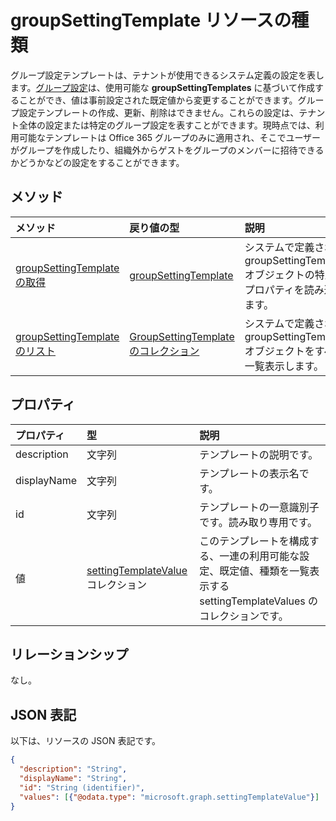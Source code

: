 # <a name="groupsettingtemplate-resource-type"></a>groupSettingTemplate リソースの種類

グループ設定テンプレートは、テナントが使用できるシステム定義の設定を表します。[グループ設定](groupsetting.md)は、使用可能な **groupSettingTemplates** に基づいて作成することができ、値は事前設定された既定値から変更することができます。グループ設定テンプレートの作成、更新、削除はできません。これらの設定は、テナント全体の設定または特定のグループ設定を表すことができます。現時点では、利用可能なテンプレートは Office 365 グループのみに適用され、そこでユーザーがグループを作成したり、組織外からゲストをグループのメンバーに招待できるかどうかなどの設定をすることができます。

## <a name="methods"></a>メソッド

| メソッド | 戻り値の型 | 説明 |
|:---------------|:--------|:----------|
|[groupSettingTemplate の取得](../api/groupsettingtemplate_get.md) | [groupSettingTemplate](groupsettingtemplate.md) | システムで定義された groupSettingTemplate オブジェクトの特定のプロパティを読み込みます。 |
|[groupSettingTemplate のリスト](../api/groupsettingtemplate_list.md) | [GroupSettingTemplate のコレクション](groupsettingtemplate.md) |システムで定義された groupSettingTemplate オブジェクトをすべて一覧表示します。|

## <a name="properties"></a>プロパティ

| プロパティ | 型 | 説明 |
|:---------------|:--------|:----------|
|description|文字列| テンプレートの説明です。 |
|displayName|文字列| テンプレートの表示名です。 |
|id|文字列| テンプレートの一意識別子です。読み取り専用です。|
|値|[settingTemplateValue](settingtemplatevalue.md) コレクション| このテンプレートを構成する、一連の利用可能な設定、既定値、種類を一覧表示する settingTemplateValues のコレクションです。 |

## <a name="relationships"></a>リレーションシップ

なし。


## <a name="json-representation"></a>JSON 表記

以下は、リソースの JSON 表記です。

<!-- {
  "blockType": "resource",
  "optionalProperties": [

  ],
  "@odata.type": "microsoft.graph.groupSettingTemplate"
}-->

```json
{
  "description": "String",
  "displayName": "String",
  "id": "String (identifier)",
  "values": [{"@odata.type": "microsoft.graph.settingTemplateValue"}]
}

```


<!-- uuid: 8fcb5dbc-d5aa-4681-8e31-b001d5168d79
2015-10-25 14:57:30 UTC -->
<!-- {
  "type": "#page.annotation",
  "description": "groupSettingTemplate resource",
  "keywords": "",
  "section": "documentation",
  "tocPath": ""
}-->